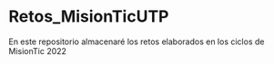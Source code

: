 # Retos_MisionTicUTP
En este repositorio almacenaré los retos elaborados en los ciclos de MisionTic 2022
